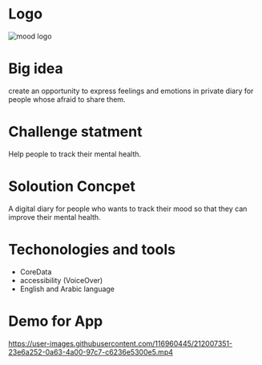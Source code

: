 # Logo
![mood logo](https://user-images.githubusercontent.com/116960445/212016326-5979f2fe-749b-4057-825b-e77b6106f780.jpg)
# Big idea
create an opportunity to express feelings and emotions in private diary for people whose afraid to share them.
# Challenge statment
Help people to track their mental health.
# Soloution Concpet
A digital diary for people who wants to track their mood so that they can improve their mental health.
# Techonologies and tools
- CoreData 
- accessibility (VoiceOver)
- English and Arabic language 
# Demo for App
https://user-images.githubusercontent.com/116960445/212007351-23e6a252-0a63-4a00-97c7-c6236e5300e5.mp4



